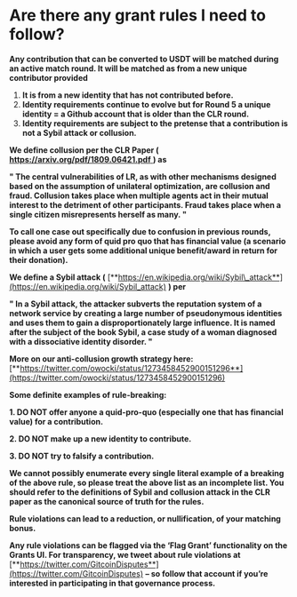 # Are there any grant rules I need to follow?

**Any contribution that can be converted to USDT will be matched during an active match round. It will be matched as from a new unique contributor provided**

1. **It is from a new identity that has not contributed before.**
2. **Identity requirements continue to evolve but for Round 5 a unique identity = a Github account that is older than the CLR round.**
3. **Identity requirements are subject to the pretense that a contribution is not a Sybil attack or collusion.**

**We define collusion per the CLR Paper \(** [**https://arxiv.org/pdf/1809.06421.pdf** ](https://arxiv.org/pdf/1809.06421.pdf)**\) as**

**" The central vulnerabilities of LR, as with other mechanisms designed based on the assumption of unilateral optimization, are collusion and fraud. Collusion takes place when multiple agents act in their mutual interest to the detriment of other participants. Fraud takes place when a single citizen misrepresents herself as many. "**

**To call one case out specifically due to confusion in previous rounds, please avoid any form of quid pro quo that has financial value \(a scenario in which a user gets some additional unique benefit/award in return for their donation\).**

**We define a Sybil attack \(** [**https://en.wikipedia.org/wiki/Sybil\_attack**](https://en.wikipedia.org/wiki/Sybil_attack) **\) per**

**" In a Sybil attack, the attacker subverts the reputation system of a network service by creating a large number of pseudonymous identities and uses them to gain a disproportionately large influence. It is named after the subject of the book Sybil, a case study of a woman diagnosed with a dissociative identity disorder. "**

**More on our anti-collusion growth strategy here:** [**https://twitter.com/owocki/status/1273458452900151296**](https://twitter.com/owocki/status/1273458452900151296)

**Some definite examples of rule-breaking:**

**1. DO NOT offer anyone a quid-pro-quo \(especially one that has financial value\) for a contribution.**

**2. DO NOT make up a new identity to contribute.**

**3. DO NOT try to falsify a contribution.**

**We cannot possibly enumerate every single literal example of a breaking of the above rule, so please treat the above list as an incomplete list. You should refer to the definitions of Sybil and collusion attack in the CLR paper as the canonical source of truth for the rules.**

**Rule violations can lead to a reduction, or nullification, of your matching bonus.**

**Any rule violations can be flagged via the ‘Flag Grant’ functionality on the Grants UI. For transparency, we tweet about rule violations at** [**https://twitter.com/GitcoinDisputes**](https://twitter.com/GitcoinDisputes) **– so follow that account if you’re interested in participating in that governance process.**

